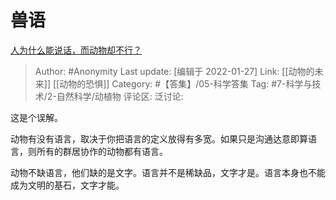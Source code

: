 # 兽语
[人为什么能说话，而动物却不行？](https://www.zhihu.com/question/287936359/answer/473417366)

> Author: #Anonymity
> Last update: [编辑于 2022-01-27]
> Link: [[动物的未来]] [[动物的恐惧]]
> Category: #【答集】/05-科学答集
> Tag: #7-科学与技术/2-自然科学/动植物
> 评论区:
> 泛讨论:

这是个误解。

动物有没有语言，取决于你把语言的定义放得有多宽。如果只是沟通达意即算语言，则所有的群居协作的动物都有语言。

动物不缺语言，他们缺的是文字。语言并不是稀缺品，文字才是。语言本身也不能成为文明的基石，文字才能。
